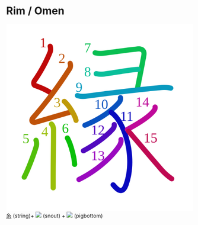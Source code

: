 # Rim / Omen
![縁](../kanji-colorize/7e01.svg)
[糸](糸.md) (string)+ ![](http://www.kanjidamage.com/assets/radsmall/snout-479afa4dcfc6b6c187c4eaaa61ea5deff6e93f1a25dd6fd5ec370b18e968944f.jpg) (snout) + ![](http://www.kanjidamage.com/assets/radsmall/pig-de54e8117bd42fc752f64e121678e26904634ef699803c5924cbe3f69eeadc7b.jpg) (pigbottom)